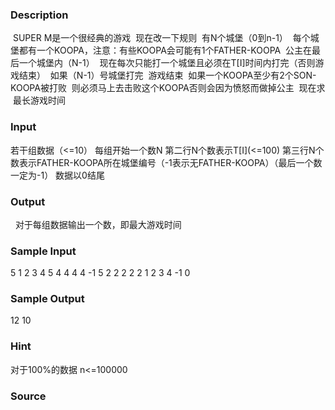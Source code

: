 
### Description
 SUPER M是一个很经典的游戏
 现在改一下规则
 有N个城堡（0到n-1）
 每个城堡都有一个KOOPA，注意：有些KOOPA会可能有1个FATHER-KOOPA
 公主在最后一个城堡内（N-1）
 现在每次只能打一个城堡且必须在T[I]时间内打完（否则游戏结束）
 如果（N-1）号城堡打完
 游戏结束
 如果一个KOOPA至少有2个SON-KOOPA被打败
 则必须马上去击败这个KOOPA否则会因为愤怒而做掉公主
 现在求
 最长游戏时间
 
### Input
若干组数据（<=10） 
每组开始一个数N
第二行N个数表示T[I](<=100)
第三行N个数表示FATHER-KOOPA所在城堡编号（-1表示无FATHER-KOOPA）（最后一个数一定为-1）
数据以0结尾
 
### Output
 
对于每组数据输出一个数，即最大游戏时间
 
### Sample Input

5 
1 2 3 4 5
4 4 4 4 -1
5
2 2 2 2 2
1 2 3 4 -1
0


### Sample Output

12
10


### Hint
对于100%的数据 n<=100000
### Source
